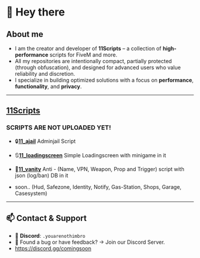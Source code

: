 # 👋 Hey there


## About me
- I am the creator and developer of **11Scripts** – a collection of **high-performance** scripts for FiveM and more.
- All my repositories are intentionally compact, partially protected (through obfuscation), and designed for advanced users who value reliability and discretion.
- I specialize in building optimized solutions with a focus on **performance**, **functionality**, and **privacy**.

---

## [11Scripts](https://comingsoon.com)

### SCRIPTS ARE NOT UPLOADED YET!

- 🔒[**11_ajail**](https://comingsoon.com) Adminjail Script

- 🔃[**11_loadingscreen**](https://comingsoon.com)
  Simple Loadingscreen with minigame in it

- 🛜[**11_vanity**](https://comingsoon.com)
  Anti - (Name, VPN, Weapon, Prop and Trigger) script with json (log/ban) DB in it



- soon.. (Hud, Safezone, Identity, Notify, Gas-Station, Shops, Garage, Casesystem)
  
---

## 📫 Contact & Support

- 💬 **Discord**: `.youarenothimbro`
- 🐛 Found a bug or have feedback? → Join our Discord Server.  
- https://discord.gg/comingsoon
